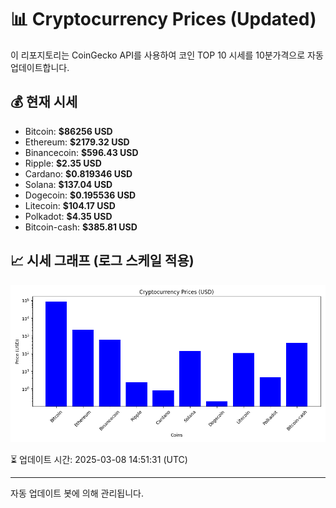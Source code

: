 
# 📊 Cryptocurrency Prices (Updated)

이 리포지토리는 CoinGecko API를 사용하여 코인 TOP 10 시세를 10분가격으로 자동 업데이트합니다.

## 💰 현재 시세
- Bitcoin: **$86256 USD**
- Ethereum: **$2179.32 USD**
- Binancecoin: **$596.43 USD**
- Ripple: **$2.35 USD**
- Cardano: **$0.819346 USD**
- Solana: **$137.04 USD**
- Dogecoin: **$0.195536 USD**
- Litecoin: **$104.17 USD**
- Polkadot: **$4.35 USD**
- Bitcoin-cash: **$385.81 USD**

## 📈 시세 그래프 (로그 스케일 적용)
![Crypto Prices](crypto_prices.png)

⏳ 업데이트 시간: 2025-03-08 14:51:31 (UTC)

---
자동 업데이트 봇에 의해 관리됩니다.

